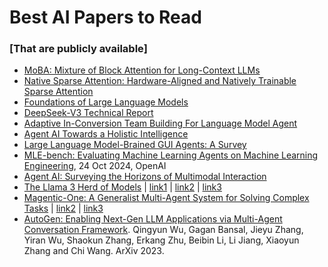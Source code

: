 # Best AI Papers to Read
### [That are publicly available]
- [MoBA: Mixture of Block Attention for Long-Context LLMs](https://arxiv.org/abs/2502.13189)
- [Native Sparse Attention: Hardware-Aligned and Natively Trainable Sparse Attention](https://arxiv.org/abs/2502.11089)
- [Foundations of Large Language Models](https://arxiv.org/abs/2501.09223)
- [DeepSeek-V3 Technical Report](https://github.com/deepseek-ai/DeepSeek-V3/blob/main/DeepSeek_V3.pdf)
- [Adaptive In-Conversion Team Building For Language Model Agent](https://arxiv.org/pdf/2405.19425)
- [Agent AI Towards a Holistic Intelligence](https://www.microsoft.com/en-us/research/uploads/prod/2024/02/AgentAI_p.pdf?utm_source=chatgpt.com)
- [Large Language Model-Brained GUI Agents: A Survey](https://arxiv.org/pdf/2411.18279)
- [MLE-bench: Evaluating Machine Learning Agents on Machine Learning Engineering](https://arxiv.org/abs/2410.07095), 24 Oct 2024, OpenAI
- [Agent AI: Surveying the Horizons of Multimodal Interaction](https://arxiv.org/abs/2401.03568)
- [The Llama 3 Herd of Models](https://scontent-sea1-1.xx.fbcdn.net/v/t39.2365-6/468347782_9231729823505907_4580471254289036098_n.pdf?_nc_cat=110&ccb=1-7&_nc_sid=3c67a6&_nc_ohc=kMEnijIEZ-gQ7kNvgGkvbgV&_nc_zt=14&_nc_ht=scontent-sea1-1.xx&_nc_gid=AArxIIwO-RKxc0VHEWEXrCy&oh=00_AYBtVpVUKJJ3gf-Ev83Js4tUNmA_eQCHifdaJapFuVCJtA&oe=67508F80)  |  [link1](https://ai.meta.com/research/publications/the-llama-3-herd-of-models/)  | [link2](https://ai.meta.com/blog/meta-llama-3-1/) | [link3](./papers/The%20Llama%203%20Herd%20of%20Models/README.md)  
- [Magentic-One: A Generalist Multi-Agent System for Solving Complex Tasks](https://www.microsoft.com/en-us/research/articles/magentic-one-a-generalist-multi-agent-system-for-solving-complex-tasks/)  |  [link2](https://www.microsoft.com/en-us/research/publication/magentic-one-a-generalist-multi-agent-system-for-solving-complex-tasks/) | [link3](https://github.com/microsoft/autogen/tree/main/python/packages/autogen-magentic-one)
- [AutoGen: Enabling Next-Gen LLM Applications via Multi-Agent Conversation Framework](https://arxiv.org/abs/2308.08155). Qingyun Wu, Gagan Bansal, Jieyu Zhang, Yiran Wu, Shaokun Zhang, Erkang Zhu, Beibin Li, Li Jiang, Xiaoyun Zhang and Chi Wang. ArXiv 2023.

